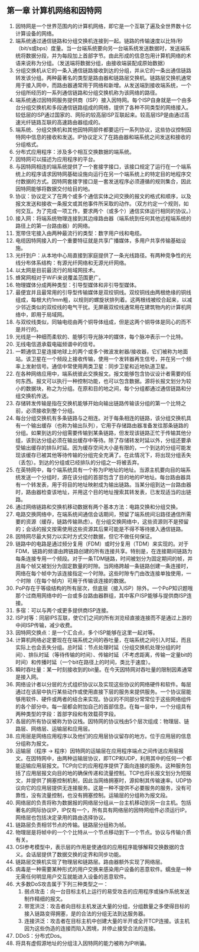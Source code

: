 ## 第一章 计算机网络和因特网

1. 因特网是一个世界范围内的计算机网络，即它是一个互联了遍及全世界数十亿计算设备的网络。
2. 端系统通过通信链路和分组交换机连接到一起。链路的传输速度以比特/秒（bit/s或bps）度量。当一台端系统要向另一台端系统发送数据时，发送端系统将数据分段，并为每段加上首部字节。由此形成的信息包用计算机网络的术语来说称为分组。（发送端将数据分组，由接收端装配成原始数据）
3. 分组交换机从它的一条入通信链路接收到达的分组，并从它的一条出通信链路转发该分组。两种最著名的类型是路由器和链路层交换机。链路层交换机通常用于接入网中，而路由器通常用于网络和新增。从发送端到接收端系统，一个分组所经历的一系列通信链路和分组交换机称为该网络的路径。
4. 端系统通过因特网服务提供商（ISP）接入因特网。每个ISP自身就是一个由多台分组交换机和多段通信链路组成的网络，提供了各种不同类型的网络接入。较低层的ISP通过国家的、网际的较高层ISP互联起来。较高层ISP是由通过高速光纤链路互联的高速路由器组成的。
5. 端系统、分组交换机和其他因特网部件都要运行一系列协议，这些协议控制因特网中信息的接收和发送。IP协议定义了在路由器和端系统之间发送和接收的分组格式。
6. 分布式应用程序：涉及多个相互交换数据的端系统。
7. 因特网可以描述为应用程序的平台。
8. 与因特网相连的端系统提供了一个套接字接口，该接口规定了运行在一个端系统上的程序请求因特网基础设施向运行在另一个端系统上的特定目的地程序交付数据的方式。因特网套接字接口是一套发送程序必须遵循的规则集合，因此因特网能够将数据交付给目的地。
9. 协议：协议定义了在两个或多个通信实体之间交换的报文的格式和顺序，以及报文发送和接收一条报文或其他事件所采取的动作。（双方约定一个规则，如何交互。为了完成一项工作，要求两个（或多个）通信实体运行相同的协议。）
10. 接入网：将端系统物理连接到其边缘路由器（端系统到任何其他远程端系统的路径上的第一台路由器）的网络。
11. 宽带住宅接入由两种最流行的类型：数字用户线和电缆。
12. 电缆因特网接入的一个重要特征就是共享广播媒体，多用户共享传输基础设施。
13. 光纤到户：从本地中心局直接到家庭提供了一条光线路径。有两种竞争性的光线分布体系结构：有源光纤网络和无源光纤网络。
14. 以太网是目前最流行的局域网技术。
15. 蜂窝网相对于WiFi来说覆盖范围更广。
16. 物理媒体分成两种类型：引导型媒体和非引导型媒体。
17. 最便宜并且最常用的引导型传输媒体是双绞铜线。双绞铜线由两根绝缘的铜线组成，每根大约1mm粗，以规则的螺旋状排列着。这两根线被绞合起来，以减少邻近类似的双绞线的电气干扰。无屏蔽双绞线通常用在建筑物内的计算机网络中，即用于局域网。
18. 与双绞线类似，同轴电缆由两个铜导体组成，但是这两个铜导体是同心的而不是并行的。
19. 光线是一种细而柔软的、能够引导光脉冲的媒体，每个脉冲表示一个比特。
20. 无线电信道承载电磁频谱中的信号。
21. 一颗通信卫星连接地球上的两个或多个微波发射器/接收器，它们被称为地面站。该卫星在一个频段上接收传输，使用一个发转器再生信号，并在另一个频率上发射信号。通信中常使用两类卫星：同步卫星和近地轨道卫星。
22. 在各种网络应用中，端系统彼此交换报文。报文能够包含协议设计者需要的任何东西。报文可以执行一种控制功能，也可以包含数据。源将长报文划分为较小的数据块，称之为分组。在原和目的地之间，每个分组都通过通信链路和分组交换机传送。
23. 存储转发传输是指在交换机能够开始向输出链路传输该分组的第一个比特之前，必须接收到整个分组。
24. 每台分组交换机有多条链路与之相连。对于每条相连的链路，该分组交换机具有一个输出缓存（也称为输出队列），它用于存储路由器准备发往那条链路的分组。如果到达的分组需要传输到某条链路，但发现该链路正忙于传输其他分组，该到达分组必须在输出缓存中等待。除了存储转发时延以外，分组还要承受输出缓存的排队时延。因为缓存空间大小是有限的，一个到达的分组可能发现该缓存已被其他等待传输的分组完全充满了。在此情况下，将出现分组丢失（丢包）。到达的分组或已经排队的分组之一将被丢弃。
25. 在英特网中，每个端系统具有一个称为IP地址的地址。当源主机要向目的端系统发送一个分组时，源在该分组的首部包含了目的地的IP地址。每台路由器具有一个转发表，用于将目的地址映射成为输出链路。当某分组到达一台路由器时，路由器检查该地址，并用这个目的地址搜索其转发表，已发现适当的出链路。
26. 通过网络链路和交换机移动数据有两个基本方法：电路交换和分组交换。
27. 电路交换网络中，在端系统间通信会话期间，预留了端系统间沿路径通信所需要的资源（缓存，链路传输熟虑）。在分组交换网络中，这些资源则不是预留的；会话的报文按需使用这些资源其后果可能是不得不等待接入通信链路。
28. 因特网尽最大努力以实时方式交付数据，但它不做任何保证。
29. 链路中的电路是通过频分复用（FDM）或时分复用（TDM）来实现的。对于FDM，链路的频谱由跨链路创建的所有连接共享。特别是，在连接期间链路为每条连接专用一个频段。对于一条TDM链路，时间被划分为固定期间的帧，并且每个帧又被划分为固定数量的时隙。当网络跨越一条链路创建一条连接时，网络在每个帧中为该连接指定一个时隙。这些时隙专门由改连接单独使用，一个时隙（在每个帧内）可用于传输该连接的数据。
30. PoP存在于等级结构的所有层次，但底层（接入ISP）除外。一个PoP知识题哦那个过商用网络中的一台或多台路由器群组，其中客户ISP能够与提供商ISP连接。
31. 多宿：可以与两个或更多提供商ISP连接。
32. ISP对等：同层IPS互联，使它们之间的所有浏览经直接连接而不是通过上游的中间ISP传输，减少收费。
33. 因特网交换点：是一个汇合点，多个ISP能够在这里一起对等。
34. 计算机网络必定要现在在端系统之间的吞吐量，在端系统之间引入时延，而且实际上也会丢失分组。总时延：节点处理时延（分组交换机处理分组的时间）、排队时延（等待传输的时间）、传输时延（不考虑距离，传输一定量bit的时间）和传播时延（一个bit在路径上的时间，类比于速度）。
35. 瞬时吞吐量：某一时刻接收到的bit量。在今天因特网对吞吐量的限制因素通常是接入网。
36. 网络设计者以分层的方式组织协议以及实现这些协议的网络硬件和软件。每层通过在该层中执行某些动作或使用直接下层的服务来提供服务。一个协议层能够用软件、硬件或两者的结合来实现。协议的不同部分常常位于这些网络组件的各个部分中。每一层都会附加自己的首部信息。在每一层中，一个分组具有两种类型的字段：首部字段和有效载荷字段。
37. 各层的所有协议被称为协议栈。因特网的协议栈由5个层次组成：物理层、链路层、网络层、运输层和应用层。
38. 应用层是网络应用程序以及他们的应用层协议留存的地方。位于应用层的信息分组称为报文。
39. 运输层（程序 -> 程序）因特网的运输层在应用程序端点之间传送应用层报文。在因特网中，由两种运输层协议，即TCP和UDP，利用其中的任何一个都能运输应用层报文。TCP向它的应用程序提供了面向连接的服务。这种服务包括了应用层报文向目的地的确保传递和流量控制。TCP也将长报文划分为短报文，并提供了拥塞控制机制，因此当网络拥塞时，源抑制其传输速率。UDP协议向它的应用层提供无连接服务。这是一种不提供不必要服务的服务，没有可靠性，没有流量控制，也没有拥塞控制。运输层的分组称为报文段。
40. 网络层的负责将称为数据报的网络层分组从一台主机移动到另一台主机。包括著名的网际协议IP，IP仅有一个，所有具有网络层的因特网组件必须运行IP。网络层也包括决定录用的路由选择协议。
41. 链路层负责相邻节点的传输。链路层分组称为帧。
42. 物理层是将帧中的一个个比特从一个节点移动到下一个节点。协议与传输介质有关。
43. OSI参考模型中，表示层的作用是使通信的应用程序能够解释交换数据的含义。会话层提供了数据交换的定界和同步功能。
44. 链路层交换机实现了物理层和链路层。路由器额外实现了网络层。
45. 病毒是一种需要某种形式的用户交换来感染用户设备的恶意软件。蠕虫是一种无需任何明显用户交互就能进入设备的恶意软件。
46. 大多数DoS攻击属于下列三种类型之一：
    1. 弱点攻击：向一台目标主机上运行的易受攻击的应用程序或操作系统发送制作精细的报文。
    2. 带宽洪泛：攻击者向目标主机发送大量的分组，分组数量之多使得目标的接入链路变得拥塞，是的合法的分组无法到达服务器。
    3. 连接洪泛：攻击者在目标主机中创建大量的半开或全开TCP连接。该主机因为这些伪造的连接而陷入困境，并停止接受合法的连接。
47. DDoS：分布式Dos。
48. 将具有虚假源地址的分组注入因特网的能力被称为IP哄骗。